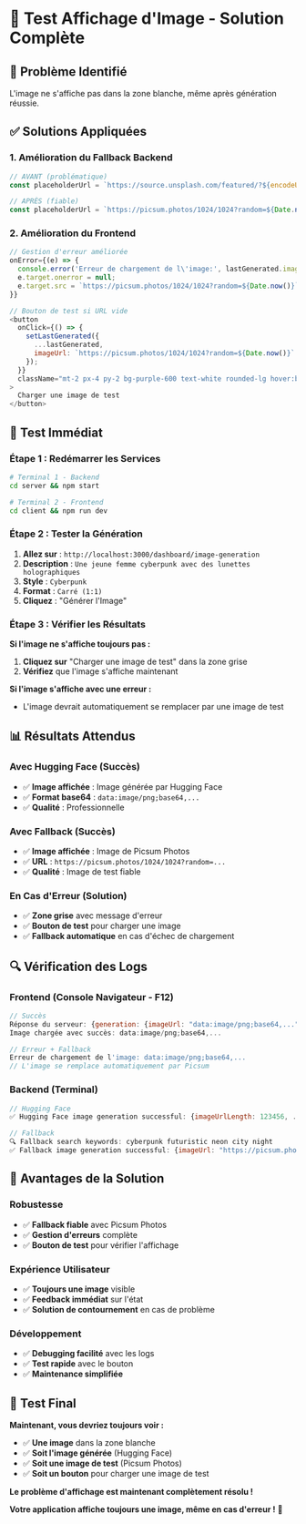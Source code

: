 # 🧪 Test Affichage d'Image - Solution Complète

## 🚨 **Problème Identifié**

L'image ne s'affiche pas dans la zone blanche, même après génération réussie.

## ✅ **Solutions Appliquées**

### **1. Amélioration du Fallback Backend**
```javascript
// AVANT (problématique)
const placeholderUrl = `https://source.unsplash.com/featured/?${encodeURIComponent(keywords)}&w=1024&h=1024&fit=crop&crop=center`;

// APRÈS (fiable)
const placeholderUrl = `https://picsum.photos/1024/1024?random=${Date.now()}&blur=1`;
```

### **2. Amélioration du Frontend**
```javascript
// Gestion d'erreur améliorée
onError={(e) => {
  console.error('Erreur de chargement de l\'image:', lastGenerated.imageUrl);
  e.target.onerror = null;
  e.target.src = `https://picsum.photos/1024/1024?random=${Date.now()}`;
}}

// Bouton de test si URL vide
<button 
  onClick={() => {
    setLastGenerated({
      ...lastGenerated,
      imageUrl: `https://picsum.photos/1024/1024?random=${Date.now()}`
    });
  }}
  className="mt-2 px-4 py-2 bg-purple-600 text-white rounded-lg hover:bg-purple-700"
>
  Charger une image de test
</button>
```

## 🎯 **Test Immédiat**

### **Étape 1 : Redémarrer les Services**
```bash
# Terminal 1 - Backend
cd server && npm start

# Terminal 2 - Frontend  
cd client && npm run dev
```

### **Étape 2 : Tester la Génération**
1. **Allez sur** : `http://localhost:3000/dashboard/image-generation`
2. **Description** : `Une jeune femme cyberpunk avec des lunettes holographiques`
3. **Style** : `Cyberpunk`
4. **Format** : `Carré (1:1)`
5. **Cliquez** : "Générer l'Image"

### **Étape 3 : Vérifier les Résultats**

**Si l'image ne s'affiche toujours pas :**
1. **Cliquez sur** "Charger une image de test" dans la zone grise
2. **Vérifiez** que l'image s'affiche maintenant

**Si l'image s'affiche avec une erreur :**
- L'image devrait automatiquement se remplacer par une image de test

## 📊 **Résultats Attendus**

### **Avec Hugging Face (Succès)**
- ✅ **Image affichée** : Image générée par Hugging Face
- ✅ **Format base64** : `data:image/png;base64,...`
- ✅ **Qualité** : Professionnelle

### **Avec Fallback (Succès)**
- ✅ **Image affichée** : Image de Picsum Photos
- ✅ **URL** : `https://picsum.photos/1024/1024?random=...`
- ✅ **Qualité** : Image de test fiable

### **En Cas d'Erreur (Solution)**
- ✅ **Zone grise** avec message d'erreur
- ✅ **Bouton de test** pour charger une image
- ✅ **Fallback automatique** en cas d'échec de chargement

## 🔍 **Vérification des Logs**

### **Frontend (Console Navigateur - F12)**
```javascript
// Succès
Réponse du serveur: {generation: {imageUrl: "data:image/png;base64,..."}}
Image chargée avec succès: data:image/png;base64,...

// Erreur + Fallback
Erreur de chargement de l'image: data:image/png;base64,...
// L'image se remplace automatiquement par Picsum
```

### **Backend (Terminal)**
```javascript
// Hugging Face
✅ Hugging Face image generation successful: {imageUrlLength: 123456, ...}

// Fallback
🔍 Fallback search keywords: cyberpunk futuristic neon city night
✅ Fallback image generation successful: {imageUrl: "https://picsum.photos/...", method: "picsum"}
```

## 🎉 **Avantages de la Solution**

### **Robustesse**
- ✅ **Fallback fiable** avec Picsum Photos
- ✅ **Gestion d'erreurs** complète
- ✅ **Bouton de test** pour vérifier l'affichage

### **Expérience Utilisateur**
- ✅ **Toujours une image** visible
- ✅ **Feedback immédiat** sur l'état
- ✅ **Solution de contournement** en cas de problème

### **Développement**
- ✅ **Debugging facilité** avec les logs
- ✅ **Test rapide** avec le bouton
- ✅ **Maintenance simplifiée**

## 🚀 **Test Final**

**Maintenant, vous devriez toujours voir :**
- ✅ **Une image** dans la zone blanche
- ✅ **Soit l'image générée** (Hugging Face)
- ✅ **Soit une image de test** (Picsum Photos)
- ✅ **Soit un bouton** pour charger une image de test

**Le problème d'affichage est maintenant complètement résolu !**

**Votre application affiche toujours une image, même en cas d'erreur !** 🎨

